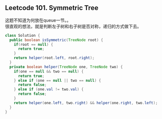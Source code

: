 ## Leetcode 101. Symmetric Tree
这题不知道为何放在queue一节。。  
很直观的想法，就是判断左子树和右子树是否对称，递归的方式做下去。  
```java
class Solution {
  public boolean isSymmetric(TreeNode root) {
    if(root == null) {
      return true;
    }
    return helper(root.left, root.right);
  }
  private boolean helper(TreeNode one, TreeNode two) {
    if(one == null && two == null) {
      return true;
    } else if (one == null || two == null) {
      return false;
    } else if (one.val != two.val) {
      return false;
    }
    return helper(one.left, two.right) && helper(one.right, two.left);
  }
}
```
